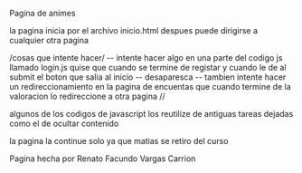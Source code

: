 Pagina de animes

la pagina inicia por el archivo inicio.html despues puede dirigirse a cualquier otra pagina 

/cosas que intente hacer/
-- intente hacer algo en una parte del codigo js llamado login.js quise que cuando se termine de registar y cuando le de al submit el boton que salia al inicio
-- desaparesca 
-- tambien intente hacer un redireccionamiento en la pagina de encuentas que cuando termine de la valoracion lo redireccione a otra pagina 
//

algunos de los codigos de javascript los reutilize de antiguas tareas dejadas como el de ocultar contenido

la pagina la continue solo ya que matias se retiro del curso

Pagina hecha por Renato Facundo Vargas Carrion
